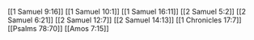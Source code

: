 [[1 Samuel 9:16]]
[[1 Samuel 10:1]]
[[1 Samuel 16:11]]
[[2 Samuel 5:2]]
[[2 Samuel 6:21]]
[[2 Samuel 12:7]]
[[2 Samuel 14:13]]
[[1 Chronicles 17:7]]
[[Psalms 78:70]]
[[Amos 7:15]]
